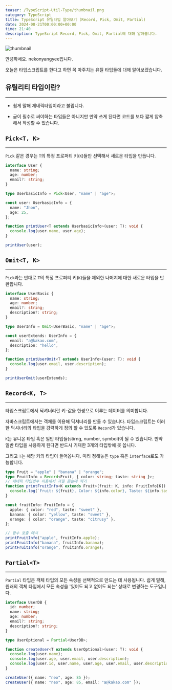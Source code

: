 ```yaml
---
teaser: /TypeScript-Util-Type/thumbnail.png
category: TypeScript
title: TypeScript 유틸타입 알아보기 (Record, Pick, Omit, Partial)
date: 2024-08-21T00:00:00+00:00
time: 21:40
description: TypeScript Record, Pick, Omit, Partial에 대해 알아봅니다.
---
```


![thumbnail](/TypeScript-Util-Type/thumbnail.png)

안녕하세요. nekonyangyee입니다.

오늘은 타입스크립트를 한다고 하면 꼭 마주치는 유틸 타입들에 대해 알아보겠습니다.

## 유틸리티 타입이란?

---

- 쉽게 말해 제네릭타입이라고 불립니다.

- 굳이 필수로 써야하는 타입들은 아니지만 만약 쓰게 된다면 코드를 보다 짧게 압축해서 작성할 수 있습니다.

## `Pick<T, K>`

---

`Pick` 같은 경우는 `T`의 특정 프로퍼티 키(`K`)들만 선택해서 새로운 타입을 만듭니다.

```typescript
interface User {
  name: string;
  age: number;
  email?: string;
}

type UserbasicInfo = Pick<User, "name" | "age">;

const user: UserbasicInfo = {
  name: "Jhon",
  age: 25,
};

function printUser<T extends UserbasicInfo>(user: T): void {
  console.log(user.name, user.age);
}

printUser(user);
```

## `Omit<T, K>`

---

`Pick`과는 반대로 `T`의 특정 프로퍼티 키(`K`)들을 제외한 나머지에 대한 새로운 타입을 반환합니다.

```typescript
interface UserBasic {
  name: string;
  age: number;
  email?: string;
  description?: string;
}

type UserInfo = Omit<UserBasic, "name" | "age">;

const userExtends: UserInfo = {
  email: "a@kakao.com",
  description: "hello",
};

function printUserOmit<T extends UserInfo>(user: T): void {
  console.log(user.email, user.description);
}

printUserOmit(userExtends);
```

## `Record<K, T>`

---

타입스크립트에서 딕셔너리란 키-값을 한쌍으로 이루는 데이터를 의미합니다.

자바스크립트에서는 객체를 이용해 딕셔너리를 만들 수 있습니다. 타입스크립트는 이러한 딕셔너리의 타입을 강력하게 정의 할 수 있도록 `Record`가 있습니다.

`K`는 유니온 타입 혹은 일반 타입들(stirng, number, symbol)이 될 수 있습니다. 만약 일반 타입을 사용하게 된다면 반드시 기재한 3개의 타입밖에 못 씁니다.

그리고 `T`는 해당 키의 타입이 들어옵니다. 미리 정해놓은 `type` 혹은 `interface`로도 가능합니다.

```typescript
type Fruit = "apple" | "banana" | "orange";
type FruitInfo = Record<Fruit, { color: string; taste: string }>;
// 제네릭 타입변수 이용해서 과일 콘솔에 찍기
function printFruitInfo<K extends Fruit>(fruit: K, info: FruitInfo[K]): void {
  console.log(`Fruit: ${fruit}, Color: ${info.color}, Taste: ${info.taste}`);
}

const fruitInfo: FruitInfo = {
  apple: { color: "red", taste: "sweet" },
  banana: { color: "yellow", taste: "sweet" },
  orange: { color: "orange", taste: "citrusy" },
};

// 함수 호출 예시
printFruitInfo("apple", fruitInfo.apple);
printFruitInfo("banana", fruitInfo.banana);
printFruitInfo("orange", fruitInfo.orange);
```

## `Partial<T>`

---

`Partial` 타입은 객체 타입의 모든 속성을 선택적으로 만드는 데 사용됩니다. 쉽게 말해, 원래의 객체 타입에서 모든 속성을 '있어도 되고 없어도 되는' 상태로 변경하는 도구입니다.

```typescript
interface UserDB {
  id: number;
  name: string;
  age: number;
  email?: string;
  description?: string;
}

type UserOptional = Partial<UserDB>;

function createUser<T extends UserOptional>(user: T): void {
  console.log(user.name);
  console.log(user.age, user.email, user.description);
  console.log(user.id, user.name, user.age, user.email, user.description);
}

createUser({ name: "neo", age: 85 });
createUser({ name: "neo", age: 85, email: "a@kakao.com" });
```
